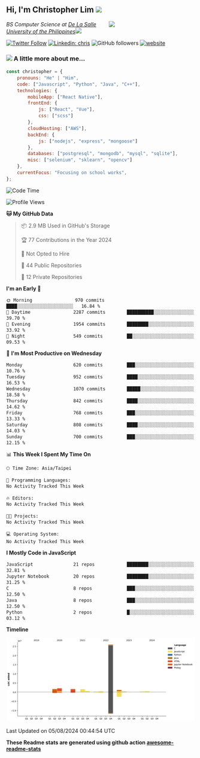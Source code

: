 <h2>Hi, I'm Christopher Lim <img src="https://media3.giphy.com/media/r3SVtaGUukD5V6UjzP/giphy.gif" width="50" /></h2>
<img align='right' src="https://media.giphy.com/media/M9gbBd9nbDrOTu1Mqx/giphy.gif" width="230">
<p><em>BS Computer Science at <a href="https://www.dlsu.edu.ph/">De La Salle University of the Philippines</a><img src="https://media.giphy.com/media/WUlplcMpOCEmTGBtBW/giphy.gif" width="30"> 
</em></p>

[![Twitter Follow](https://img.shields.io/twitter/follow/ClovesJL?label=Follow)](https://twitter.com/intent/follow?screen_name=ClovesJL)
[![Linkedin: chris](https://img.shields.io/badge/-chris-blue?style=flat-square&logo=Linkedin&logoColor=white&link=https://www.linkedin.com/in/christopher-lim-122831183/)](https://www.linkedin.com/in/christopher-lim-122831183/)
![GitHub followers](https://img.shields.io/github/followers/cc-visionary?label=Follow&style=social)
[![website](https://img.shields.io/badge/Website-46a2f1.svg?&style=flat-square&logo=Google-Chrome&logoColor=white&link=http://christopherlim.surge.sh/)](http://christopherlim.surge.sh/)

### <img src="https://media.giphy.com/media/VgCDAzcKvsR6OM0uWg/giphy.gif" width="50"> A little more about me...  

```javascript
const christopher = {
    pronouns: "He" | "Him",
    code: ["Javascript", "Python", "Java", "C++"],
    technologies: {
        mobileApp: ["React Native"],
        frontEnd: {
            js: ["React", "Vue"],
            css: ["scss"]
        },
        cloudHosting: ["AWS"],
        backEnd: {
            js: ["nodejs", "express", "mongoose"]
        },
        databases: ["postgresql", "mongodb", "mysql", "sqlite"],
        misc: ["selenium", "sklearn", "opencv"]
    },
    currentFocus: "Focusing on school works",
};
```

<!--START_SECTION:waka-->
![Code Time](http://img.shields.io/badge/Code%20Time-825%20hrs%2018%20mins-blue)

![Profile Views](http://img.shields.io/badge/Profile%20Views-0-blue)

**🐱 My GitHub Data** 

> 📦 2.9 MB Used in GitHub's Storage 
 > 
> 🏆 77 Contributions in the Year 2024
 > 
> 🚫 Not Opted to Hire
 > 
> 📜 44 Public Repositories 
 > 
> 🔑 12 Private Repositories 
 > 
**I'm an Early 🐤** 

```text
🌞 Morning                970 commits         ████░░░░░░░░░░░░░░░░░░░░░   16.84 % 
🌆 Daytime                2287 commits        ██████████░░░░░░░░░░░░░░░   39.70 % 
🌃 Evening                1954 commits        ████████░░░░░░░░░░░░░░░░░   33.92 % 
🌙 Night                  549 commits         ██░░░░░░░░░░░░░░░░░░░░░░░   09.53 % 
```
📅 **I'm Most Productive on Wednesday** 

```text
Monday                   620 commits         ███░░░░░░░░░░░░░░░░░░░░░░   10.76 % 
Tuesday                  952 commits         ████░░░░░░░░░░░░░░░░░░░░░   16.53 % 
Wednesday                1070 commits        █████░░░░░░░░░░░░░░░░░░░░   18.58 % 
Thursday                 842 commits         ████░░░░░░░░░░░░░░░░░░░░░   14.62 % 
Friday                   768 commits         ███░░░░░░░░░░░░░░░░░░░░░░   13.33 % 
Saturday                 808 commits         ████░░░░░░░░░░░░░░░░░░░░░   14.03 % 
Sunday                   700 commits         ███░░░░░░░░░░░░░░░░░░░░░░   12.15 % 
```


📊 **This Week I Spent My Time On** 

```text
🕑︎ Time Zone: Asia/Taipei

💬 Programming Languages: 
No Activity Tracked This Week

🔥 Editors: 
No Activity Tracked This Week

🐱‍💻 Projects: 
No Activity Tracked This Week

💻 Operating System: 
No Activity Tracked This Week
```

**I Mostly Code in JavaScript** 

```text
JavaScript               21 repos            ████████░░░░░░░░░░░░░░░░░   32.81 % 
Jupyter Notebook         20 repos            ████████░░░░░░░░░░░░░░░░░   31.25 % 
C                        8 repos             ███░░░░░░░░░░░░░░░░░░░░░░   12.50 % 
Java                     8 repos             ███░░░░░░░░░░░░░░░░░░░░░░   12.50 % 
Python                   2 repos             █░░░░░░░░░░░░░░░░░░░░░░░░   03.12 % 
```



**Timeline**

![Lines of Code chart](https://raw.githubusercontent.com/cc-visionary/cc-visionary/master/assets/bar_graph.png)


 Last Updated on 05/08/2024 00:44:54 UTC
<!--END_SECTION:waka-->

**These Readme stats are generated using github action [awesome-readme-stats](https://github.com/anmol098/waka-readme-stats)**
